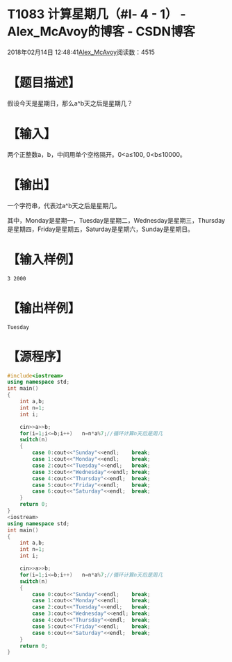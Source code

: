 # T1083 计算星期几（#Ⅰ- 4 - 1） - Alex_McAvoy的博客 - CSDN博客





2018年02月14日 12:48:41[Alex_McAvoy](https://me.csdn.net/u011815404)阅读数：4515








# 【题目描述】

假设今天是星期日，那么a^b天之后是星期几？

# 【输入】

两个正整数a，b，中间用单个空格隔开。0<a≤100, 0<b≤10000。

# 【输出】

一个字符串，代表过a^b天之后是星期几。

其中，Monday是星期一，Tuesday是星期二，Wednesday是星期三，Thursday是星期四，Friday是星期五，Saturday是星期六，Sunday是星期日。

# 【输入样例】
`3 2000`
# 【输出样例】

```
Tuesday
```

# 【源程序】

```cpp
#include<iostream>
using namespace std;
int main()
{
	int a,b;
	int n=1;
	int i;

	cin>>a>>b;
	for(i=1;i<=b;i++)	n=n*a%7;//循环计算n天后是周几
	switch(n)
	{
		case 0:cout<<"Sunday"<<endl;	break;
		case 1:cout<<"Monday"<<endl;	break;
		case 2:cout<<"Tuesday"<<endl;	break;
		case 3:cout<<"Wednesday"<<endl;	break;
		case 4:cout<<"Thursday"<<endl;	break;
		case 5:cout<<"Friday"<<endl;	break;
		case 6:cout<<"Saturday"<<endl;	break;
	}
	return 0;
}
<iostream>
using namespace std;
int main()
{
	int a,b;
	int n=1;
	int i;

	cin>>a>>b;
	for(i=1;i<=b;i++)	n=n*a%7;//循环计算n天后是周几
	switch(n)
	{
		case 0:cout<<"Sunday"<<endl;	break;
		case 1:cout<<"Monday"<<endl;	break;
		case 2:cout<<"Tuesday"<<endl;	break;
		case 3:cout<<"Wednesday"<<endl;	break;
		case 4:cout<<"Thursday"<<endl;	break;
		case 5:cout<<"Friday"<<endl;	break;
		case 6:cout<<"Saturday"<<endl;	break;
	}
	return 0;
}
```



